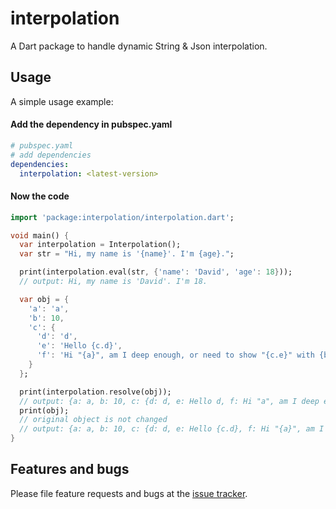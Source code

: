 # interpolation
A Dart package to handle dynamic String & Json interpolation.

## Usage
A simple usage example:

#### Add the dependency in pubspec.yaml
```yaml
# pubspec.yaml
# add dependencies
dependencies:
  interpolation: <latest-version>

```

#### Now the code
```dart
import 'package:interpolation/interpolation.dart';

void main() {
  var interpolation = Interpolation();
  var str = "Hi, my name is '{name}'. I'm {age}.";

  print(interpolation.eval(str, {'name': 'David', 'age': 18}));
  // output: Hi, my name is 'David'. I'm 18.

  var obj = {
    'a': 'a',
    'b': 10,
    'c': {
      'd': 'd',
      'e': 'Hello {c.d}',
      'f': 'Hi "{a}", am I deep enough, or need to show "{c.e}" with {b}'
    }
  };

  print(interpolation.resolve(obj));
  // output: {a: a, b: 10, c: {d: d, e: Hello d, f: Hi "a", am I deep enough, or need to show "Hello d" with 10}}
  print(obj);
  // original object is not changed
  // output: {a: a, b: 10, c: {d: d, e: Hello {c.d}, f: Hi "{a}", am I deep enough, or need to show "{c.e}" with {b}}}
}
```

## Features and bugs

Please file feature requests and bugs at the [issue tracker][tracker].

[tracker]: https://github.com/Terran-Source/dart-interpolation/issues
